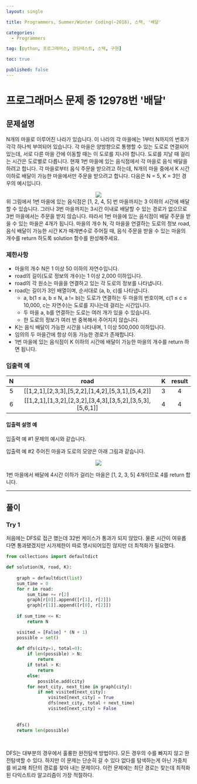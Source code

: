 ```yaml
---
layout: single

title: Programmers, Summer/Winter Coding(~2018), 스택, '배달'

categories:
  - Programmers

tag: [python, 프로그래머스, 코딩테스트, 스택, 구현]

toc: true

published: false
---
```

# 프로그래머스 문제 중 12978번 '배달'   

## 문제설명   
N개의 마을로 이루어진 나라가 있습니다. 이 나라의 각 마을에는 1부터 N까지의 번호가 각각 하나씩 부여되어 있습니다. 각 마을은 양방향으로 통행할 수 있는 도로로 연결되어 있는데, 서로 다른 마을 간에 이동할 때는 이 도로를 지나야 합니다. 도로를 지날 때 걸리는 시간은 도로별로 다릅니다. 현재 1번 마을에 있는 음식점에서 각 마을로 음식 배달을 하려고 합니다. 각 마을로부터 음식 주문을 받으려고 하는데, N개의 마을 중에서 K 시간 이하로 배달이 가능한 마을에서만 주문을 받으려고 합니다. 다음은 N = 5, K = 3인 경우의 예시입니다.   

<center>
  <img src="https://grepp-programmers.s3.ap-northeast-2.amazonaws.com/files/production/d7779d88-084c-4ffa-ae9f-2a42f97d3bbf/%E1%84%87%E1%85%A2%E1%84%83%E1%85%A1%E1%86%AF_1_uxun8t.png">
</center>   
위 그림에서 1번 마을에 있는 음식점은 [1, 2, 4, 5] 번 마을까지는 3 이하의 시간에 배달할 수 있습니다. 그러나 3번 마을까지는 3시간 이내로 배달할 수 있는 경로가 없으므로 3번 마을에서는 주문을 받지 않습니다. 따라서 1번 마을에 있는 음식점이 배달 주문을 받을 수 있는 마을은 4개가 됩니다.
마을의 개수 N, 각 마을을 연결하는 도로의 정보 road, 음식 배달이 가능한 시간 K가 매개변수로 주어질 때, 음식 주문을 받을 수 있는 마을의 개수를 return 하도록 solution 함수를 완성해주세요.

### 제한사항
 + 마을의 개수 N은 1 이상 50 이하의 자연수입니다.
 + road의 길이(도로 정보의 개수)는 1 이상 2,000 이하입니다.
 + road의 각 원소는 마을을 연결하고 있는 각 도로의 정보를 나타냅니다.
 + road는 길이가 3인 배열이며, 순서대로 (a, b, c)를 나타냅니다.
     + a, b(1 ≤ a, b ≤ N, a != b)는 도로가 연결하는 두 마을의 번호이며, c(1 ≤ c ≤ 10,000, c는 자연수)는 도로를 지나는데 걸리는 시간입니다.
     + 두 마을 a, b를 연결하는 도로는 여러 개가 있을 수 있습니다.
     + 한 도로의 정보가 여러 번 중복해서 주어지지 않습니다.
 + K는 음식 배달이 가능한 시간을 나타내며, 1 이상 500,000 이하입니다.
 + 임의의 두 마을간에 항상 이동 가능한 경로가 존재합니다.
 + 1번 마을에 있는 음식점이 K 이하의 시간에 배달이 가능한 마을의 개수를 return 하면 됩니다.   

### 입출력 예   
|N|road|K|result|
|:-:|:-:|:-:|:-:|
|5|[[1,2,1],[2,3,3],[5,2,2],[1,4,2],[5,3,1],[5,4,2]]|3|4|
|6|[[1,2,1],[1,3,2],[2,3,2],[3,4,3],[3,5,2],[3,5,3],[5,6,1]]|4|4|

#### 입출력 설명 예
입출력 예 #1
문제의 예시와 같습니다.

입출력 예 #2
주어진 마을과 도로의 모양은 아래 그림과 같습니다.   
<center>
  <img src="https://grepp-programmers.s3.ap-northeast-2.amazonaws.com/files/production/993685f2-6b97-4fe3-85b5-47c085dc1bf3/%E1%84%87%E1%85%A2%E1%84%83%E1%85%A1%E1%86%AF_3_njc7kq.png">
</center>   

1번 마을에서 배달에 4시간 이하가 걸리는 마을은 [1, 2, 3, 5] 4개이므로 4를 return 합니다.


---   

## 풀이
### Try 1   

처음에는 DFS로 접근 했는데 32번 케이스가 통과가 되지 않았다. 물론 시간이 여유롭다면 통과됐겠지만 시가제한이 따로 명시되어있진 않지만 더 최적화가 필요했다.

```python
from collections import defaultdict

def solution(N, road, K):
    
    graph = defaultdict(list)
    sum_time = 0
    for r in road:
        sum_time += r[2]
        graph[r[0]].append([r[1], r[2]])
        graph[r[1]].append([r[0], r[2]])
    
    if sum_time <= K:
        return N

    visited = [False] * (N + 1)
    possible = set()
    
    def dfs(city=1, total=0):
        if len(possible) > N:
            return
        if total > K:
            return
        else:
            possible.add(city)
        for next_city, next_time in graph[city]:
            if not visited[next_city]:
                visited[next_city] = True
                dfs(next_city, total + next_time)
                visited[next_city] = False
            
            
    dfs()
    return len(possible)
                
        
```

DFS는 대부분의 경우에서 훌륭한 완전탐색 방법이다. 모든 경우의 수를 빠지지 않고 완전탐색할 수 있다. 하지만 이 문제는 단순히 갈 수 있다 없다를 탐색하는게 아닌 가중치를 비교해 최단의 경로를 찾아 내는 문제이다. 이런 문제에는 최단 경로는 찾는데 최적화된 다익스트라 알고리즘이 가장 적절하다.